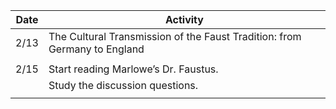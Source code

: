 | Date | Activity                                                                  |
| ---- | ------------------------------------------------------------------------- |
| 2/13 | The Cultural Transmission of the Faust Tradition: from Germany to England |
|      |                                                                           |
| 2/15 | Start reading Marlowe’s Dr. Faustus.                                      |
|      | Study the discussion questions.                                           |
|      |                                                                           |
